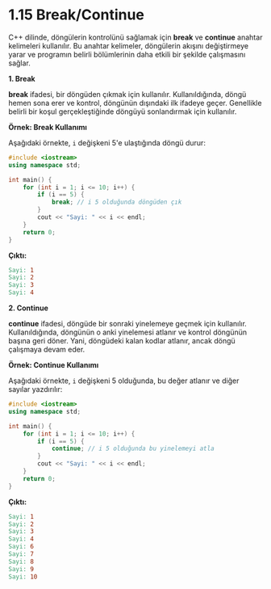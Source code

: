 # 1.15 Break/Continue

C++ dilinde, döngülerin kontrolünü sağlamak için **break** ve **continue** anahtar kelimeleri kullanılır. Bu anahtar kelimeler, döngülerin akışını değiştirmeye yarar ve programın belirli bölümlerinin daha etkili bir şekilde çalışmasını sağlar.

**1. Break**

**break** ifadesi, bir döngüden çıkmak için kullanılır. Kullanıldığında, döngü hemen sona erer ve kontrol, döngünün dışındaki ilk ifadeye geçer. Genellikle belirli bir koşul gerçekleştiğinde döngüyü sonlandırmak için kullanılır.

**Örnek: Break Kullanımı**

Aşağıdaki örnekte, `i` değişkeni 5'e ulaştığında döngü durur:

```cpp
#include <iostream>
using namespace std;

int main() {
    for (int i = 1; i <= 10; i++) {
        if (i == 5) {
            break; // i 5 olduğunda döngüden çık
        }
        cout << "Sayi: " << i << endl;
    }
    return 0;
}
```

**Çıktı:**

```makefile
Sayi: 1
Sayi: 2
Sayi: 3
Sayi: 4
```

**2. Continue**

**continue** ifadesi, döngüde bir sonraki yinelemeye geçmek için kullanılır. Kullanıldığında, döngünün o anki yinelemesi atlanır ve kontrol döngünün başına geri döner. Yani, döngüdeki kalan kodlar atlanır, ancak döngü çalışmaya devam eder.

**Örnek: Continue Kullanımı**

Aşağıdaki örnekte, `i` değişkeni 5 olduğunda, bu değer atlanır ve diğer sayılar yazdırılır:

```cpp
#include <iostream>
using namespace std;

int main() {
    for (int i = 1; i <= 10; i++) {
        if (i == 5) {
            continue; // i 5 olduğunda bu yinelemeyi atla
        }
        cout << "Sayi: " << i << endl;
    }
    return 0;
}
```

**Çıktı:**

```makefile
Sayi: 1
Sayi: 2
Sayi: 3
Sayi: 4
Sayi: 6
Sayi: 7
Sayi: 8
Sayi: 9
Sayi: 10
```
